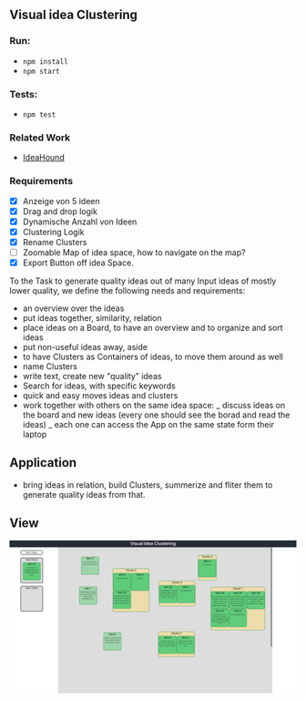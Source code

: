 ## Visual idea Clustering

### Run:

- `npm install`
- `npm start`

### Tests:

- `npm test`

### Related Work

- [IdeaHound](http://www.eecs.harvard.edu/~kgajos/papers/2016/siangliulue16ideahound-uist.shtml)

### Requirements

- [x] Anzeige von 5 ideen
- [x] Drag and drop logik
- [x] Dynamische Anzahl von Ideen
- [x] Clustering Logik
- [x] Rename Clusters
- [ ] Zoomable Map of idea space, how to navigate on the map?
- [x] Export Button off idea Space.

To the Task to generate quality ideas out of many Input ideas of mostly lower quality, we define the following needs and requirements:

- an overview over the ideas
- put ideas together, similarity, relation
- place ideas on a Board, to have an overview and to organize and sort ideas
- put non-useful ideas away, aside
- to have Clusters as Containers of ideas, to move them around as well
- name Clusters
- write text, create new "quality" ideas
- Search for ideas, with specific keywords
- quick and easy moves ideas and clusters
- work together with others on the same idea space:
  _ discuss ideas on the board and new ideas (every one should see the borad and read the ideas)
  _ each one can access the App on the same state form their laptop

## Application

- bring ideas in relation, build Clusters, summerize and fliter them to generate quality ideas from that.

## View

![Example](/public/ScreenshotVisualIdeaClustering.png)
